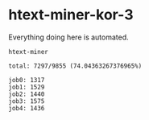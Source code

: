 # htext-miner-kor-3

Everything doing here is automated.

```
htext-miner

total: 7297/9855 (74.04363267376965%)

job0: 1317
job1: 1529
job2: 1440
job3: 1575
job4: 1436
```
